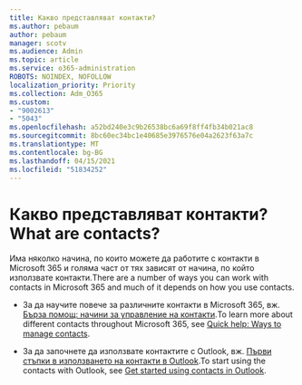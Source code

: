 ```yaml
---
title: Какво представляват контакти?
ms.author: pebaum
author: pebaum
manager: scotv
ms.audience: Admin
ms.topic: article
ms.service: o365-administration
ROBOTS: NOINDEX, NOFOLLOW
localization_priority: Priority
ms.collection: Adm_O365
ms.custom:
- "9002613"
- "5043"
ms.openlocfilehash: a52bd240e3c9b26538bc6a69f8ff4fb34b021ac8
ms.sourcegitcommit: 8bc60ec34bc1e40685e3976576e04a2623f63a7c
ms.translationtype: MT
ms.contentlocale: bg-BG
ms.lasthandoff: 04/15/2021
ms.locfileid: "51834252"
---
```

# <a name="what-are-contacts"></a><span data-ttu-id="3cfb8-102">Какво представляват контакти?</span><span class="sxs-lookup"><span data-stu-id="3cfb8-102">What are contacts?</span></span>

<span data-ttu-id="3cfb8-103">Има няколко начина, по които можете да работите с контакти в Microsoft 365 и голяма част от тях зависят от начина, по който използвате контакти.</span><span class="sxs-lookup"><span data-stu-id="3cfb8-103">There are a number of ways you can work with contacts in Microsoft 365 and much of it depends on how you use contacts.</span></span>

- <span data-ttu-id="3cfb8-104">За да научите повече за различните контакти в Microsoft 365, вж. [Бърза помощ: начини за управление на контакти](https://docs.microsoft.com/microsoft-365/admin/misc/ways-to-manage-contacts?view=o365-worldwide).</span><span class="sxs-lookup"><span data-stu-id="3cfb8-104">To learn more about different contacts throughout Microsoft 365, see [Quick help: Ways to manage contacts](https://docs.microsoft.com/microsoft-365/admin/misc/ways-to-manage-contacts?view=o365-worldwide).</span></span>

- <span data-ttu-id="3cfb8-105">За да започнете да използвате контактите с Outlook, вж. [Първи стъпки в използването на контакти в Outlook](https://support.office.com/article/using-contacts-people-in-outlook-on-the-web-1e3438c7-26b2-420c-87de-3cea9d31b5cb?WT.mc_id=365AdminCSH&ui=en-US&rs=en-US&ad=US).</span><span class="sxs-lookup"><span data-stu-id="3cfb8-105">To start using the contacts with Outlook, see [Get started using contacts in Outlook](https://support.office.com/article/using-contacts-people-in-outlook-on-the-web-1e3438c7-26b2-420c-87de-3cea9d31b5cb?WT.mc_id=365AdminCSH&ui=en-US&rs=en-US&ad=US).</span></span>
